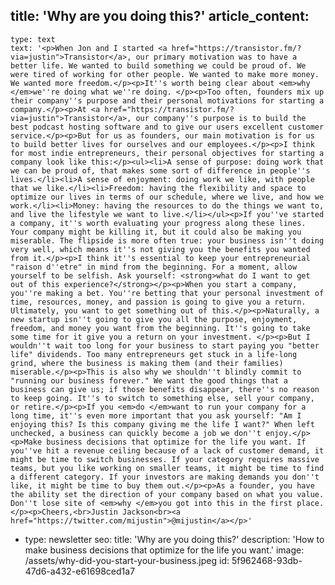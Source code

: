 title: 'Why are you doing this?'
article_content:
  -
    type: text
    text: '<p>When Jon and I started <a href="https://transistor.fm/?via=justin">Transistor</a>, our primary motivation was to have a better life. We wanted to build something we could be proud of. We were tired of working for other people. We wanted to make more money. We wanted more freedom.</p><p>It''s worth being clear about <em>why </em>we''re doing what we''re doing. </p><p>Too often, founders mix up their company''s purpose and their personal motivations for starting a company.</p><p>At <a href="https://transistor.fm/?via=justin">Transistor</a>, our company''s purpose is to build the best podcast hosting software and to give our users excellent customer service.</p><p>But for us as founders, our main motivation is for us to build better lives for ourselves and our employees.</p><p>I think for most indie entrepreneurs, their personal objectives for starting a company look like this:</p><ul><li>A sense of purpose: doing work that we can be proud of, that makes some sort of difference in people''s lives.</li><li>A sense of enjoyment: doing work we like, with people that we like.</li><li>Freedom: having the flexibility and space to optimize our lives in terms of our schedule, where we live, and how we work.</li><li>Money: having the resources to do the things we want to, and live the lifestyle we want to live.</li></ul><p>If you''ve started a company, it''s worth evaluating your progress along these lines. Your company might be killing it, but it could also be making you miserable. The flipside is more often true: your business isn''t doing very well, which means it''s not giving you the benefits you wanted from it.</p><p>I think it''s essential to keep your entrepreneurial "raison d''etre" in mind from the beginning. For a moment, allow yourself to be selfish. Ask yourself: <strong>what do I want to get out of this experience?</strong></p><p>When you start a company, you''re making a bet. You''re betting that your personal investment of time, resources, money, and passion is going to give you a return. Ultimately, you want to get something out of this.</p><p>Naturally, a new startup isn''t going to give you all the purpose, enjoyment, freedom, and money you want from the beginning. It''s going to take some time for it give you a return on your investment. </p><p>But I wouldn''t wait too long for your business to start paying you "better life" dividends. Too many entrepreneurs get stuck in a life-long grind, where the business is making them (and their families) miserable.</p><p>This is also why we shouldn''t blindly commit to "running our business forever." We want the good things that a business can give us; if those benefits disappear, there''s no reason to keep going. It''s to switch to something else, sell your company, or retire.</p><p>If you <em>do </em>want to run your company for a long time, it''s even more important that you ask yourself: "Am I enjoying this? Is this company giving me the life I want?" When left unchecked, a business can quickly become a job we don''t enjoy.</p><p>Make business decisions that optimize for the life you want. If you''ve hit a revenue ceiling because of a lack of customer demand, it might be time to switch businesses. If your category requires massive teams, but you like working on smaller teams, it might be time to find a different category. If your investors are making demands you don''t like, it might be time to buy them out.</p><p>As a founder, you have the ability set the direction of your company based on what you value. Don''t lose site of <em>why </em>you got into this in the first place.</p><p>Cheers,<br>Justin Jackson<br><a href="https://twitter.com/mijustin">@mijustin</a></p>'
  -
    type: newsletter
seo:
  title: 'Why are you doing this?'
  description: 'How to make business decisions that optimize for the life you want.'
  image: /assets/why-did-you-start-your-business.jpeg
id: 5f962468-93db-47d6-a432-e61698ced1a7
